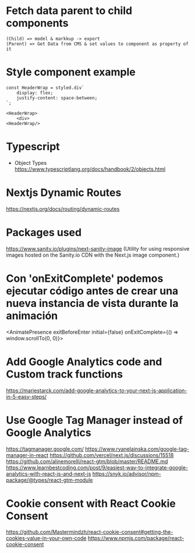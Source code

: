 # Fetch data parent to child components
    
    (Child) => model & markkup -> export
    (Parent) => Get Data from CMS & set values to component as property of it

# Style component example

    const HeaderWrap = styled.div`
        display: flex;
        justify-content: space-between;
    `;

    <HeaderWrap>
        <div>
    <HeaderWrap/>


# Typescript
- Object Types
https://www.typescriptlang.org/docs/handbook/2/objects.html

# Nextjs Dynamic Routes
https://nextjs.org/docs/routing/dynamic-routes

# Packages used
https://www.sanity.io/plugins/next-sanity-image     (Utility for using responsive images hosted on the Sanity.io CDN with the Next.js image component.)

# Con 'onExitComplete' podemos ejecutar código antes de crear una nueva instancia de vista durante la animación
<AnimatePresence exitBeforeEnter initial={false} onExitComplete={() => window.scrollTo(0, 0)}>


# Add Google Analytics code and Custom track functions
https://mariestarck.com/add-google-analytics-to-your-next-js-application-in-5-easy-steps/

# Use Google Tag Manager instead of Google Analytics
https://tagmanager.google.com/
https://www.ryanelainska.com/google-tag-manager-in-react
https://github.com/vercel/next.js/discussions/15518
https://github.com/alinemorelli/react-gtm/blob/master/README.md
https://www.learnbestcoding.com/post/9/easiest-way-to-integrate-google-analytics-with-react-js-and-next-js
https://snyk.io/advisor/npm-package/@types/react-gtm-module

# Cookie consent with React Cookie Consent
https://github.com/Mastermindzh/react-cookie-consent#getting-the-cookies-value-in-your-own-code
https://www.npmjs.com/package/react-cookie-consent

